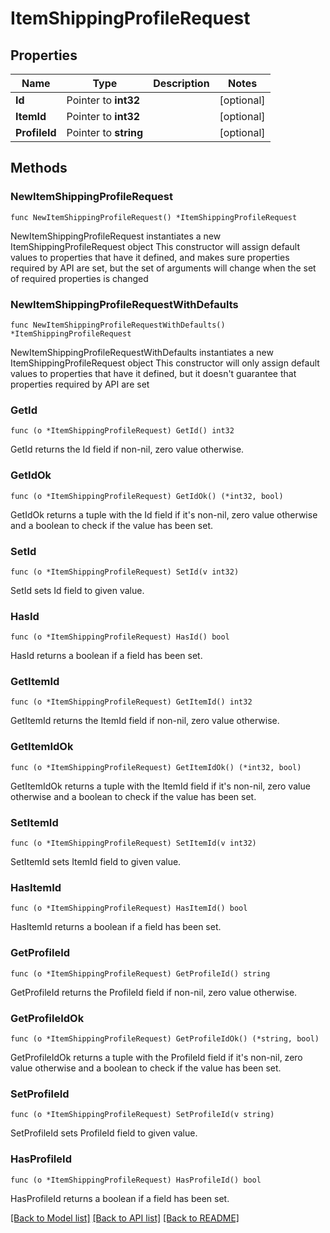 # ItemShippingProfileRequest

## Properties

Name | Type | Description | Notes
------------ | ------------- | ------------- | -------------
**Id** | Pointer to **int32** |  | [optional] 
**ItemId** | Pointer to **int32** |  | [optional] 
**ProfileId** | Pointer to **string** |  | [optional] 

## Methods

### NewItemShippingProfileRequest

`func NewItemShippingProfileRequest() *ItemShippingProfileRequest`

NewItemShippingProfileRequest instantiates a new ItemShippingProfileRequest object
This constructor will assign default values to properties that have it defined,
and makes sure properties required by API are set, but the set of arguments
will change when the set of required properties is changed

### NewItemShippingProfileRequestWithDefaults

`func NewItemShippingProfileRequestWithDefaults() *ItemShippingProfileRequest`

NewItemShippingProfileRequestWithDefaults instantiates a new ItemShippingProfileRequest object
This constructor will only assign default values to properties that have it defined,
but it doesn't guarantee that properties required by API are set

### GetId

`func (o *ItemShippingProfileRequest) GetId() int32`

GetId returns the Id field if non-nil, zero value otherwise.

### GetIdOk

`func (o *ItemShippingProfileRequest) GetIdOk() (*int32, bool)`

GetIdOk returns a tuple with the Id field if it's non-nil, zero value otherwise
and a boolean to check if the value has been set.

### SetId

`func (o *ItemShippingProfileRequest) SetId(v int32)`

SetId sets Id field to given value.

### HasId

`func (o *ItemShippingProfileRequest) HasId() bool`

HasId returns a boolean if a field has been set.

### GetItemId

`func (o *ItemShippingProfileRequest) GetItemId() int32`

GetItemId returns the ItemId field if non-nil, zero value otherwise.

### GetItemIdOk

`func (o *ItemShippingProfileRequest) GetItemIdOk() (*int32, bool)`

GetItemIdOk returns a tuple with the ItemId field if it's non-nil, zero value otherwise
and a boolean to check if the value has been set.

### SetItemId

`func (o *ItemShippingProfileRequest) SetItemId(v int32)`

SetItemId sets ItemId field to given value.

### HasItemId

`func (o *ItemShippingProfileRequest) HasItemId() bool`

HasItemId returns a boolean if a field has been set.

### GetProfileId

`func (o *ItemShippingProfileRequest) GetProfileId() string`

GetProfileId returns the ProfileId field if non-nil, zero value otherwise.

### GetProfileIdOk

`func (o *ItemShippingProfileRequest) GetProfileIdOk() (*string, bool)`

GetProfileIdOk returns a tuple with the ProfileId field if it's non-nil, zero value otherwise
and a boolean to check if the value has been set.

### SetProfileId

`func (o *ItemShippingProfileRequest) SetProfileId(v string)`

SetProfileId sets ProfileId field to given value.

### HasProfileId

`func (o *ItemShippingProfileRequest) HasProfileId() bool`

HasProfileId returns a boolean if a field has been set.


[[Back to Model list]](../README.md#documentation-for-models) [[Back to API list]](../README.md#documentation-for-api-endpoints) [[Back to README]](../README.md)



